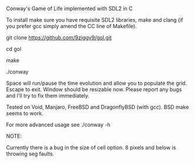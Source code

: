 Conway's Game of Life implemented with SDL2 in C

To install make sure you have requisite SDL2 libraries, make and clang (if you prefer gcc simply amend the CC line of Makefile).

git clone https://github.com/9ziggy9/gol.git

cd gol

make

./conway

Space will run/pause the time evolution and allow you to populate the grid. Escape to exit. Window should be resizable now. Please report any bugs and I'll try to fix them immediately.

Tested on Void, Manjaro, FreeBSD and DragonflyBSD (with gcc). BSD make seems to work.

For more advanced usage see ./conway -h

NOTE:

Currently there is a bug in the size of cell option. 8 pixels and below is throwing seg faults.
